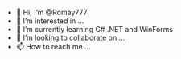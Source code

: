 - 👋 Hi, I’m @Romay777
- 👀 I’m interested in ...
- 🌱 I’m currently learning C# .NET and WinForms
- 💞️ I’m looking to collaborate on ...
- 📫 How to reach me ...

<!---
Romay777/Romay777 is a ✨ special ✨ repository because its `README.md` (this file) appears on your GitHub profile.
You can click the Preview link to take a look at your changes.
--->
